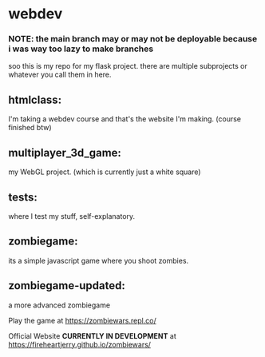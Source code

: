 # webdev
### NOTE: the main branch may or may not be deployable because i was way too lazy to make branches
soo this is my repo for my flask project.
there are multiple subprojects or whatever you call them in here.

## htmlclass:
I'm taking a webdev course and that's the website I'm making. (course finished btw)

## multiplayer_3d_game:
my WebGL project. (which is currently just a white square)

## tests:
where I test my stuff, self-explanatory.

## zombiegame:
its a simple javascript game where you shoot zombies.

## zombiegame-updated:
a more advanced zombiegame

Play the game at https://zombiewars.repl.co/

Official Website **CURRENTLY IN DEVELOPMENT** at https://fireheartjerry.github.io/zombiewars/
